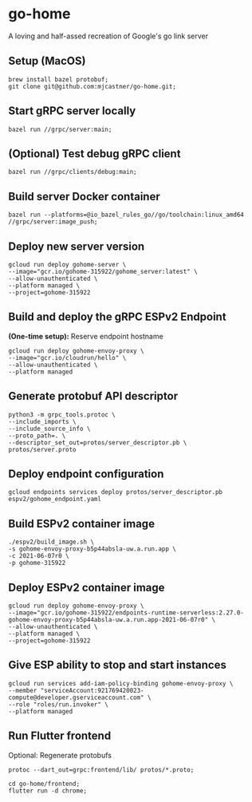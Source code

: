 # go-home
A loving and half-assed recreation of Google's go link server

## Setup (MacOS)
```
brew install bazel protobuf;
git clone git@github.com:mjcastner/go-home.git;
```

## Start gRPC server locally
```
bazel run //grpc/server:main;
```

## (Optional) Test debug gRPC client
```
bazel run //grpc/clients/debug:main;
```

## Build server Docker container
```
bazel run --platforms=@io_bazel_rules_go//go/toolchain:linux_amd64 //grpc/server:image_push;
```

## Deploy new server version
```
gcloud run deploy gohome-server \
--image="gcr.io/gohome-315922/gohome_server:latest" \
--allow-unauthenticated \
--platform managed \
--project=gohome-315922
```

## Build and deploy the gRPC ESPv2 Endpoint
**(One-time setup):** Reserve endpoint hostname

```
gcloud run deploy gohome-envoy-proxy \
--image="gcr.io/cloudrun/hello" \
--allow-unauthenticated \
--platform managed
```

## Generate protobuf API descriptor

```
python3 -m grpc_tools.protoc \
--include_imports \
--include_source_info \
--proto_path=. \
--descriptor_set_out=protos/server_descriptor.pb \
protos/server.proto
```

## Deploy endpoint configuration

```
gcloud endpoints services deploy protos/server_descriptor.pb espv2/gohome_endpoint.yaml
```


## Build ESPv2 container image

```
./espv2/build_image.sh \
-s gohome-envoy-proxy-b5p44absla-uw.a.run.app \
-c 2021-06-07r0 \
-p gohome-315922
```

## Deploy ESPv2 container image

```
gcloud run deploy gohome-envoy-proxy \
--image="gcr.io/gohome-315922/endpoints-runtime-serverless:2.27.0-gohome-envoy-proxy-b5p44absla-uw.a.run.app-2021-06-07r0" \
--allow-unauthenticated \
--platform managed \
--project=gohome-315922
```

## Give ESP ability to stop and start instances

```
gcloud run services add-iam-policy-binding gohome-envoy-proxy \
--member "serviceAccount:921769420023-compute@developer.gserviceaccount.com" \
--role "roles/run.invoker" \
--platform managed
```

## Run Flutter frontend
Optional: Regenerate protobufs
```
protoc --dart_out=grpc:frontend/lib/ protos/*.proto;
```

```
cd go-home/frontend;
flutter run -d chrome;
```